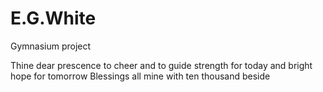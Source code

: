 # E.G.White
Gymnasium project

Thine dear prescence to cheer and to guide
strength for today and bright hope for tomorrow
Blessings all mine with ten thousand beside
